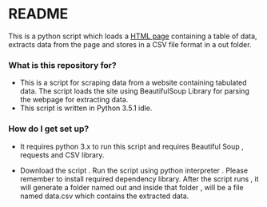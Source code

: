 # README #
This is a python script which loads a [HTML page](https://cdn.rawgit.com/younginnovations/internship-challenges/master/data-analysis/scrape-it/exampledata.html) containing a table of data, extracts data from the page and stores in a CSV file format in a out folder.

### What is this repository for? ###

* This is a script for scraping data from a website containing tabulated data. The script loads the site using BeautifulSoup Library for parsing the webpage for extracting data.
* This script is written in Python 3.5.1 idle. 


### How do I get set up? ###


* It requires python 3.x to run this script and requires Beautiful Soup , requests and CSV library. 





* Download the script . Run the script using python interpreter . Please remember to install required dependency library. After the script runs , it will generate a folder named out and inside that folder , will be a file named data.csv which contains the extracted data.